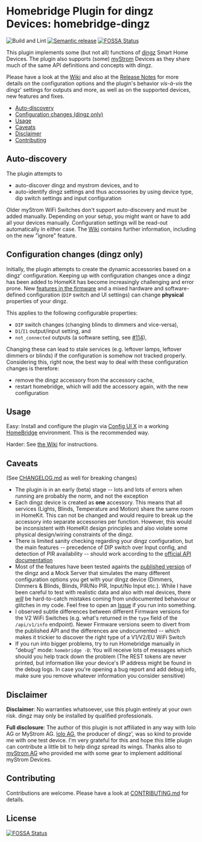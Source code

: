 # Homebridge Plugin for dingz Devices: homebridge-dingz

![Build and Lint](https://github.com/johannrichard/homebridge-dingz/workflows/Build%20and%20Lint/badge.svg)
[![Semantic release](https://github.com/johannrichard/homebridge-dingz/actions/workflows/semantic-release.yml/badge.svg?branch=master)](https://github.com/johannrichard/homebridge-dingz/actions/workflows/semantic-release.yml)
[![FOSSA Status](https://app.fossa.com/api/projects/git%2Bgithub.com%2Fjohannrichard%2Fhomebridge-dingz.svg?type=shield)](https://app.fossa.com/projects/git%2Bgithub.com%2Fjohannrichard%2Fhomebridge-dingz?ref=badge_shield)

This plugin implements some (but not all) functions of [dingz](https://dingz.ch) Smart Home Devices. The plugin also supports (some) [myStrom](https://mystrom.ch) Devices as they share much of the same API definitions and concepts with dingz.

Please have a look at the [Wiki](https://github.com/johannrichard/homebridge-dingz/wiki) and also at the [Release Notes](https://github.com/johannrichard/homebridge-dingz/releases/latest) for more details on the configuration options and the plugin's behavior _vis-à-vis_ the dingz' settings for outputs and more, as well as on the supported devices, new features and fixes.

<!-- TOC -->

- [Auto-discovery](#auto-discovery)
- [Configuration changes (dingz only)](#configuration-changes-dingz-only)
- [Usage](#usage)
- [Caveats](#caveats)
- [Disclaimer](#disclaimer)
- [Contributing](#contributing)

<!-- /TOC -->

## Auto-discovery

The plugin attempts to

- auto-discover dingz and mystrom devices, and to
- auto-identify dingz settings and thus accessories by using device type, dip switch settings and input configuration

Older myStrom WiFi Switches don't support auto-discovery and must be added manually. Depending on your setup, you might want or have to add all your devices manually. Configuration settings will be read-out automatically in either case. The [Wiki](https://github.com/johannrichard/homebridge-dingz/wiki#auto-discovery--auto-configuration) contains further information, including on the new "ignore" feature.

## Configuration changes (dingz only)

Initially, the plugin attempts to create the dynamic accessories based on a dingz' configuration. Keeping up with configuration changes once a dingz has been added to HomeKit has become increasingly challenging and error prone. New [features in the firmware](https://github.com/johannrichard/homebridge-dingz/pull/114) and a mixed hardware and software-defined configuration (`DIP` switch and UI settings) can change **physical** properties of your dingz.

This applies to the following configurable properties:

- `DIP` switch changes (changing blinds to dimmers and vice-versa),
- `D1`/`I1` output/input setting, and
- `not_connected` outputs (a software setting, see [#114](https://github.com/johannrichard/homebridge-dingz/pull/114)),

Changing these can lead to stale services (e.g. leftover lamps, leftover dimmers or blinds) if the configuration is somehow not tracked properly. Considering this, right now, the best way to deal with these configuration changes is therefore:

- remove the dingz accessory from the accessory cache,
- restart homebridge, which will add the accessory again, with the new configuration

## Usage

Easy: Install and configure the plugin via [Config UI X](https://www.npmjs.com/package/homebridge-config-ui-x) in a working [HomeBridge](https://homebridge.io) environment. This is the recommended way.

Harder: See [the Wiki](https://github.com/johannrichard/homebridge-dingz/wiki) for instructions.

## Caveats

(See [CHANGELOG.md](CHANGELOG.md) as well for breaking changes)

- The plugin is in an early (beta) stage -- lots and lots of errors when running are probably the norm, and not the exception
- Each dingz device is created as **one** accessory. This means that all services (Lights, Blinds, Temperature and Motion) share the same room in HomeKit. This can not be changed and would require to break up the accessory into separate accessories per function. However, this would be inconsistent with HomeKit design principles and also violate some physical design/wiring constraints of the dingz.
- There is limited sanity checking regarding your dingz configuration, but the main features -- precedence of DIP switch over Input config, and detection of PIR availability -- should work according to the [official API documentation](https://api.dingz.ch)
- Most of the features have been tested againts the [published version](https://api.dingz.ch) of the dingz and a Mock Server that simulates the many different configuration options you get with your dingz device (Dimmers, Dimmers & Blinds, Blinds, PIR/No PIR, Input/No Input etc.). While I have been careful to test with realistic data and also with real devices, there [_will_](https://github.com/johannrichard/homebridge-dingz/issues/5) be hard-to-catch mistakes coming from undocumented behaviour or glitches in my code. Feel free to open an [Issue](https://github.com/johannrichard/homebridge-dingz/issues) if you run into something.
- I observed subtle differences between different Firmware versions for the V2 WiFi Switches (e.g. what's returned in the `type` field of the `/api/v1/info` endpoint). Newer Firmware versions seem to divert from the published API and the differences are undocumented -- which makes it trickier to discover the right type of a V1/V2/EU WiFi Switch
- If you run into bigger problems, try to run Homebridge manually in "debug" mode: `homebridge -D`: You will receive lots of messages which should you help track down the problem (The REST tokens are never printed, but information like your device's IP address might be found in the debug logs. In case you're opening a bug report and add debug info, make sure you remove whatever information you consider sensitive)

## Disclaimer

**Disclaimer**: No warranties whatsoever, use this plugin entirely at your own risk. dingz may only be installed by qualified professionals.

**Full disclosure**: The author of this plugin is not affiliated in any way with Iolo AG or MyStrom AG. [Iolo AG](https://iolo.ch), the producer of dingz', was so kind to provide me with one test device. I'm very grateful for this and hope this little plugin can contribute a little bit to help dingz spread its wings. Thanks also to [myStrom AG](mystrom.ch) who provided me with some gear to implement additional myStrom Devices.

## Contributing

Contributions are welcome. Please have a look at [CONTRIBUTING.md](CONTRIBUTING.md) for details.

## License

[![FOSSA Status](https://app.fossa.com/api/projects/git%2Bgithub.com%2Fjohannrichard%2Fhomebridge-dingz.svg?type=large)](https://app.fossa.com/projects/git%2Bgithub.com%2Fjohannrichard%2Fhomebridge-dingz?ref=badge_large)
